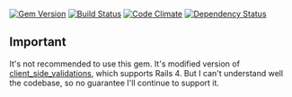 [![Gem Version](https://badge.fury.io/rb/rails4_client_side_validations.png)](http://badge.fury.io/rb/rails4_client_side_validations)
[![Build Status](https://travis-ci.org/kalkov/rails4_client_side_validations.png)](https://travis-ci.org/kalkov/rails4_client_side_validations)
[![Code Climate](https://codeclimate.com/github/kalkov/rails4_client_side_validations.png)](https://codeclimate.com/github/kalkov/rails4_client_side_validations)
[![Dependency Status](https://gemnasium.com/kalkov/rails4_client_side_validations.svg)](https://gemnasium.com/kalkov/rails4_client_side_validations)


Important
---------
It's not recommended to use this gem. It's modified version of [client_side_validations](https://github.com/bcardarella/client_side_validations.git), which supports Rails 4. But I can't understand well the codebase, so no guarantee I'll continue to support it.
